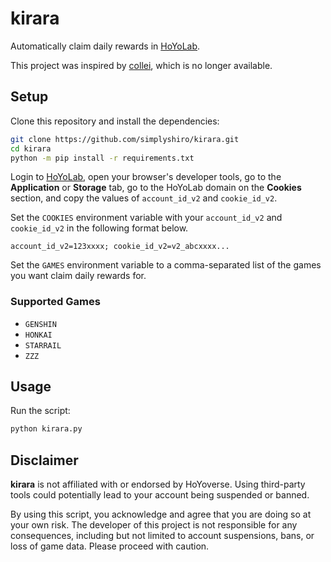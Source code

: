 # kirara

Automatically claim daily rewards in [HoYoLab](https://www.hoyolab.com/).

This project was inspired by [collei](https://github.com/c4em/collei), which is no longer available.

## Setup

Clone this repository and install the dependencies:
```sh
git clone https://github.com/simplyshiro/kirara.git
cd kirara
python -m pip install -r requirements.txt
```

Login to [HoYoLab](https://www.hoyolab.com/), open your browser's developer tools, go to the **Application** or **Storage** tab, go to the HoYoLab domain on the **Cookies** section, and copy the values of `account_id_v2` and `cookie_id_v2`.

Set the `COOKIES` environment variable with your `account_id_v2` and `cookie_id_v2` in the following format below.

`account_id_v2=123xxxx; cookie_id_v2=v2_abcxxxx...`

Set the `GAMES` environment variable to a comma-separated list of the games you want claim daily rewards for.

### Supported Games

- `GENSHIN`
- `HONKAI`
- `STARRAIL`
- `ZZZ`

## Usage

Run the script:
```sh
python kirara.py
```

## Disclaimer

**kirara** is not affiliated with or endorsed by HoYoverse. Using third-party tools could potentially lead to your account being suspended or banned.

By using this script, you acknowledge and agree that you are doing so at your own risk. The developer of this project is not responsible for any consequences, including but not limited to account suspensions, bans, or loss of game data. Please proceed with caution.
